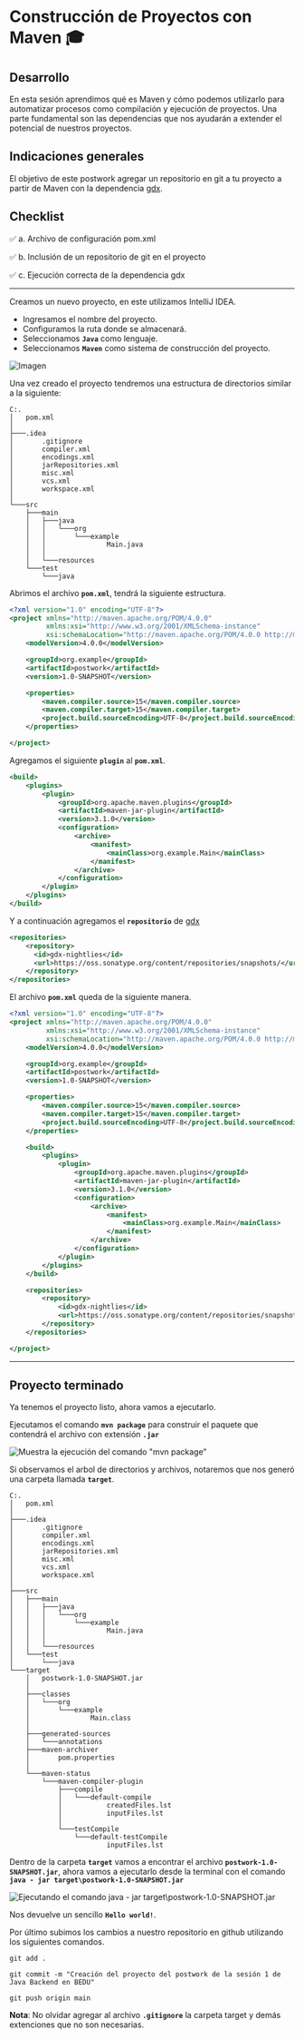 # Construcción de Proyectos con Maven :mortar_board:

## Desarrollo

En esta sesión aprendimos qué es Maven y cómo podemos utilizarlo para automatizar procesos como compilación y ejecución de proyectos. Una parte fundamental son las dependencias que nos ayudarán a extender el potencial de nuestros proyectos.

## Indicaciones generales

El objetivo de este postwork agregar un repositorio en git a tu proyecto a partir de Maven con la dependencia [gdx](https://libgdx.com/wiki/articles/maven-integration).

## Checklist

:white_check_mark: a. Archivo de configuración pom.xml		

:white_check_mark: b. Inclusión de un repositorio de git en el proyecto	

:white_check_mark: c. Ejecución correcta de la dependencia gdx

___

Creamos un nuevo proyecto, en este utilizamos IntelliJ IDEA.

- Ingresamos el nombre del proyecto.
- Configuramos la ruta donde se almacenará.
- Seleccionamos **`Java`** como lenguaje.
- Seleccionamos **`Maven`** como sistema de construcción del proyecto.

![Imagen](../image/pw_01.png)

Una vez creado el proyecto tendremos una estructura de directorios similar a la siguiente:

```
C:.
│   pom.xml
│
├───.idea
│       .gitignore
│       compiler.xml
│       encodings.xml
│       jarRepositories.xml
│       misc.xml
│       vcs.xml
│       workspace.xml
│
└───src
    ├───main
    │   ├───java
    │   │   └───org
    │   │       └───example
    │   │               Main.java
    │   │
    │   └───resources
    └───test
        └───java
```

Abrimos el archivo **`pom.xml`**, tendrá la siguiente estructura.

```xml
<?xml version="1.0" encoding="UTF-8"?>
<project xmlns="http://maven.apache.org/POM/4.0.0"
         xmlns:xsi="http://www.w3.org/2001/XMLSchema-instance"
         xsi:schemaLocation="http://maven.apache.org/POM/4.0.0 http://maven.apache.org/xsd/maven-4.0.0.xsd">
    <modelVersion>4.0.0</modelVersion>

    <groupId>org.example</groupId>
    <artifactId>postwork</artifactId>
    <version>1.0-SNAPSHOT</version>

    <properties>
        <maven.compiler.source>15</maven.compiler.source>
        <maven.compiler.target>15</maven.compiler.target>
        <project.build.sourceEncoding>UTF-8</project.build.sourceEncoding>
    </properties>

</project>
```

Agregamos el siguiente **`plugin`** al **`pom.xml`**.

```xml
<build>
    <plugins>
        <plugin>
            <groupId>org.apache.maven.plugins</groupId>
            <artifactId>maven-jar-plugin</artifactId>
            <version>3.1.0</version>
            <configuration>
                <archive>
                    <manifest>
                        <mainClass>org.example.Main</mainClass>
                    </manifest>
                </archive>
            </configuration>
        </plugin>
    </plugins>
</build>
```

Y a continuación agregamos el **`repositorio`** de [gdx](https://libgdx.com/wiki/articles/maven-integration)

```xml
<repositories>
    <repository>
      <id>gdx-nightlies</id>
      <url>https://oss.sonatype.org/content/repositories/snapshots/</url>
    </repository>
</repositories>
```

El archivo **`pom.xml`** queda de la siguiente manera.

```xml
<?xml version="1.0" encoding="UTF-8"?>
<project xmlns="http://maven.apache.org/POM/4.0.0"
         xmlns:xsi="http://www.w3.org/2001/XMLSchema-instance"
         xsi:schemaLocation="http://maven.apache.org/POM/4.0.0 http://maven.apache.org/xsd/maven-4.0.0.xsd">
    <modelVersion>4.0.0</modelVersion>

    <groupId>org.example</groupId>
    <artifactId>postwork</artifactId>
    <version>1.0-SNAPSHOT</version>

    <properties>
        <maven.compiler.source>15</maven.compiler.source>
        <maven.compiler.target>15</maven.compiler.target>
        <project.build.sourceEncoding>UTF-8</project.build.sourceEncoding>
    </properties>

    <build>
        <plugins>
            <plugin>
                <groupId>org.apache.maven.plugins</groupId>
                <artifactId>maven-jar-plugin</artifactId>
                <version>3.1.0</version>
                <configuration>
                    <archive>
                        <manifest>
                            <mainClass>org.example.Main</mainClass>
                        </manifest>
                    </archive>
                </configuration>
            </plugin>
        </plugins>
    </build>

    <repositories>
        <repository>
            <id>gdx-nightlies</id>
            <url>https://oss.sonatype.org/content/repositories/snapshots/</url>
        </repository>
    </repositories>

</project>
```
___

## Proyecto terminado

Ya tenemos el proyecto listo, ahora vamos a ejecutarlo.

Ejecutamos el comando **`mvn package`** para construir el paquete que contendrá el archivo  con extensión **`.jar`**

![Muestra la ejecución del comando "mvn package"](../image/pw_02.png)

Si observamos el arbol de directorios y archivos, notaremos que nos generó una carpeta llamada **`target`**.

```
C:.
│   pom.xml
│
├───.idea
│       .gitignore
│       compiler.xml
│       encodings.xml
│       jarRepositories.xml
│       misc.xml
│       vcs.xml
│       workspace.xml
│
├───src
│   ├───main
│   │   ├───java
│   │   │   └───org
│   │   │       └───example
│   │   │               Main.java
│   │   │
│   │   └───resources
│   └───test
│       └───java
└───target
    │   postwork-1.0-SNAPSHOT.jar
    │
    ├───classes
    │   └───org
    │       └───example
    │               Main.class
    │
    ├───generated-sources
    │   └───annotations
    ├───maven-archiver
    │       pom.properties
    │
    └───maven-status
        └───maven-compiler-plugin
            ├───compile
            │   └───default-compile
            │           createdFiles.lst
            │           inputFiles.lst
            │
            └───testCompile
                └───default-testCompile
                        inputFiles.lst
```

Dentro de la carpeta **`target`** vamos a encontrar el archivo **`postwork-1.0-SNAPSHOT.jar`**, ahora vamos a ejecutarlo desde la terminal con el comando **`java - jar target\postwork-1.0-SNAPSHOT.jar`**

![Ejecutando el comando java - jar target\postwork-1.0-SNAPSHOT.jar](../image/pw_03.png)

Nos devuelve un sencillo **`Hello world!`**.

Por último subimos los cambios a nuestro repositorio en github utilizando los siguientes comandos.

```
git add .

git commit -m "Creación del proyecto del postwork de la sesión 1 de Java Backend en BEDU"

git push origin main
```

**Nota**: No olvidar agregar al archivo **`.gitignore`** la carpeta target y demás extenciones que no son necesarias.